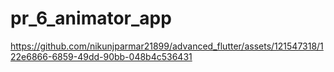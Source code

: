 # pr_6_animator_app

https://github.com/nikunjparmar21899/advanced_flutter/assets/121547318/122e6866-6859-49dd-90bb-048b4c536431
